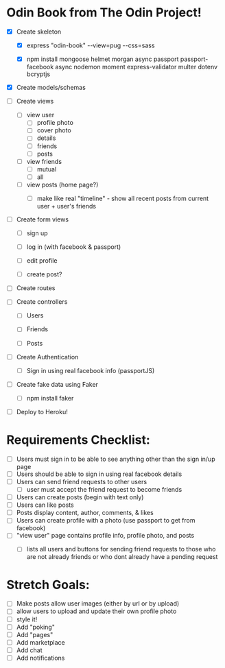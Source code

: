 # Odin Book from The Odin Project!

- [X] Create skeleton
  - [X] express "odin-book" --view=pug --css=sass
  - [X] npm install mongoose helmet morgan async passport passport-facebook async nodemon moment express-validator multer dotenv bcryptjs





- [X] Create models/schemas



- [ ] Create views
  - [ ] view user
    - [ ] profile photo
    - [ ] cover photo
    - [ ] details
    - [ ] friends
    - [ ] posts
  - [ ] view friends
    - [ ] mutual
    - [ ] all
  - [ ] view posts (home page?)
    - [ ] make like real "timeline" - show all recent posts from current user + user's friends


- [ ] Create form views
  - [ ] sign up
  - [ ] log in (with facebook & passport)
  - [ ] edit profile
  - [ ] create post?


- [ ] Create routes


- [ ] Create controllers
  - [ ] Users
  - [ ] Friends
  - [ ] Posts


- [ ] Create Authentication
  - [ ] Sign in using real facebook info (passportJS)


- [ ] Create fake data using Faker 
  - [ ] npm install faker

- [ ] Deploy to Heroku!


# Requirements Checklist:
- [ ] Users must sign in to be able to see anything other than the sign in/up page
- [ ] Users should be able to sign in using real facebook details
- [ ] Users can send friend requests to other users
  - [ ] user must accept the friend request to become friends
- [ ] Users can create posts (begin with text only)
- [ ] Users can like posts
- [ ] Posts display content, author, comments, & likes
- [ ] Users can create profile with a photo (use passport to get from facebook)
- [ ] "view user" page contains profile info, profile photo, and posts
  - [ ] lists all users and buttons for sending friend requests to those who are not already friends or who dont already have a pending request


# Stretch Goals:
- [ ] Make posts allow user images (either by url or by upload)
- [ ] allow users to upload and update their own profile photo
- [ ] style it!
- [ ] Add "poking" 
- [ ] Add "pages" 
- [ ] Add marketplace 
- [ ] Add chat 
- [ ] Add notifications